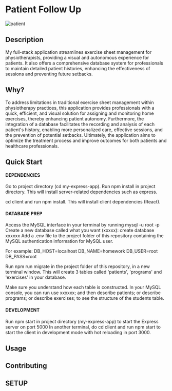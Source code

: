 # Patient Follow Up
![patient](https://github.com/nalmarazgutierrez/PATIENT-FOLLOW-UP/assets/113330261/dfcbf361-f113-469d-a4fc-2f8a0f9f25ca)

## Description
My full-stack application streamlines exercise sheet management for physiotherapists, providing a visual and autonomous experience for patients. It also offers a comprehensive database system for professionals to maintain detailed patient histories, enhancing the effectiveness of sessions and preventing future setbacks.

## Why?
To address limitations in traditional exercise sheet management within physiotherapy practices, this application provides professionals with a quick, efficient, and visual solution for assigning and monitoring home exercises, thereby enhancing patient autonomy. Furthermore, the integration of a database facilitates the recording and analysis of each patient's history, enabling more personalized care, effective sessions, and the prevention of potential setbacks. Ultimately, the application aims to optimize the treatment process and improve outcomes for both patients and healthcare professionals.

## Quick Start
#### DEPENDENCIES
Go to project directory (cd my-express-app). 
Run npm install in project directory. This will install server-related dependencies such as express.

cd client and run npm install. This will install client dependencies (React).

#### DATABADE PREP
Access the MySQL interface in your terminal by running mysql -u root -p
Create a new database called what you want (xxxxx): create database xxxxxx
Add a .env file to the project folder of this repository containing the MySQL authentication information for MySQL user. 

For example:
DB_HOST=localhost
DB_NAME=homework
DB_USER=root
DB_PASS=root

Run npm run migrate in the project folder of this repository, in a new terminal window. This will create 3 tables called 'patients', 'programs' and 'exercises' in your database.

Make sure you understand how each table is constructed. In your MySQL console, you can run use xxxxxx; and then describe patients; or describe programs; or describe exercises; to see the structure of the students table.

#### DEVELOPMENT
Run npm start in project directory (my-express-app) to start the Express server on port 5000
In another terminal, do cd client and run npm start to start the client in development mode with hot reloading in port 3000.

## Usage

## Contributing

## SETUP
